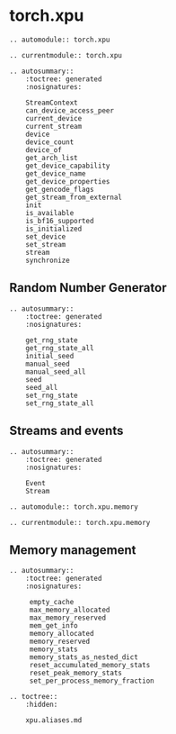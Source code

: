 # torch.xpu
```{eval-rst}
.. automodule:: torch.xpu
```
```{eval-rst}
.. currentmodule:: torch.xpu
```

```{eval-rst}
.. autosummary::
    :toctree: generated
    :nosignatures:

    StreamContext
    can_device_access_peer
    current_device
    current_stream
    device
    device_count
    device_of
    get_arch_list
    get_device_capability
    get_device_name
    get_device_properties
    get_gencode_flags
    get_stream_from_external
    init
    is_available
    is_bf16_supported
    is_initialized
    set_device
    set_stream
    stream
    synchronize
```

## Random Number Generator
```{eval-rst}
.. autosummary::
    :toctree: generated
    :nosignatures:

    get_rng_state
    get_rng_state_all
    initial_seed
    manual_seed
    manual_seed_all
    seed
    seed_all
    set_rng_state
    set_rng_state_all
```

## Streams and events
```{eval-rst}
.. autosummary::
    :toctree: generated
    :nosignatures:

    Event
    Stream
```

```{eval-rst}
.. automodule:: torch.xpu.memory
```
```{eval-rst}
.. currentmodule:: torch.xpu.memory
```

## Memory management
```{eval-rst}
.. autosummary::
    :toctree: generated
    :nosignatures:

     empty_cache
     max_memory_allocated
     max_memory_reserved
     mem_get_info
     memory_allocated
     memory_reserved
     memory_stats
     memory_stats_as_nested_dict
     reset_accumulated_memory_stats
     reset_peak_memory_stats
     set_per_process_memory_fraction
```

```{eval-rst}
.. toctree::
    :hidden:

    xpu.aliases.md
```